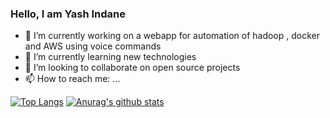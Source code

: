 ### Hello, I am Yash Indane

<!--
**YashIndane/YashIndane** is a ✨ _special_ ✨ repository because its `README.md` (this file) appears on your GitHub profile.-->

- 🔭 I’m currently working on a webapp for automation of hadoop , docker and AWS using voice commands
- 🌱 I’m currently learning new technologies
- 👯 I’m looking to collaborate on open source projects
- 📫 How to reach me: ...



[![Top Langs](https://github-readme-stats.vercel.app/api/top-langs/?username=YashIndane&layout=compact&theme=dracula)](https://github.com/anuraghazra/github-readme-stats)
[![Anurag's github stats](https://github-readme-stats.vercel.app/api?username=YashIndane&theme=dracula&show_icons=true)](https://github.com/anuraghazra/github-readme-stats)
